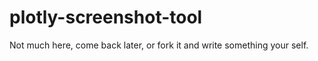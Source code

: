 
# plotly-screenshot-tool

Not much here, come back later, or fork it and write something your self.